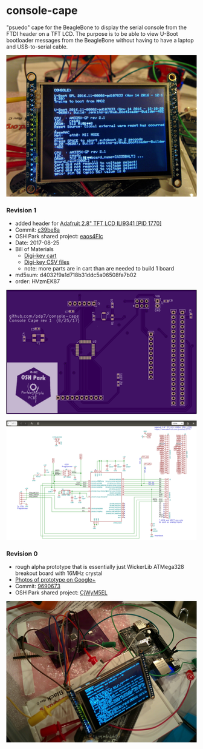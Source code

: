 # console-cape
"psuedo" cape for the BeagleBone to display the serial console from the FTDI header on a TFT LCD.  The purpose is to be able to view U-Boot bootloader messages from the BeagleBone without having to have a laptop and USB-to-serial cable.

[![Photo of rev 0 prototype](https://raw.githubusercontent.com/pdp7/console-cape/master/images/rev0/photo1.jpg)](https://raw.githubusercontent.com/pdp7/console-cape/master/images/rev0/photo1.jpg)

### Revision 1
* added header for [Adafruit 2.8" TFT LCD ILI9341 [PID 1770]](https://www.adafruit.com/product/1770)
* Commit: [c39be8a](https://github.com/pdp7/console-cape/commit/c39be8ada9da4000ea4db9afabc903f09d86c110)
* OSH Park shared project: [eaos4FIc](https://oshpark.com/projects/eaos4FIc)
* Date: 2017-08-25
* Bill of Materials
  * [Digi-key cart](http://www.digikey.com/short/31dhr0)
  * [Digi-key CSV files](https://raw.githubusercontent.com/pdp7/console-cape/master/bom/rev1/rev1-digikey-bom.csv)
  * note: more parts are in cart than are needed to build 1 board
* md5sum: d4032f9a1d718b31ddc5a06508fa7b02
* order: HVzmEK87

[![rev1 top preview](https://raw.githubusercontent.com/pdp7/console-cape/master/images/rev1/preview-top.png)](https://oshpark.com/projects/eaos4FIc)

[![rev1 schematic](https://raw.githubusercontent.com/pdp7/console-cape/master/images/rev1/rev1-schematic.png)](https://raw.githubusercontent.com/pdp7/console-cape/master/images/rev1/rev1-schematic.png)


### Revision 0
* rough alpha prototype that is essentially just WickerLib ATMega328 breakout board with 16MHz crystal
* [Photos of prototype on Google+](https://plus.google.com/+DrewFustini/posts/R8djs28UbCG)
* Commit: [9690673](https://github.com/pdp7/wickerlib/commit/96906732c141e468960d03e7d56b61da5f02cf5b)
* OSH Park shared project: [CjWyM5EL](https://oshpark.com/shared_projects/CjWyM5EL)

[![Photo of rev 0 prototype](https://raw.githubusercontent.com/pdp7/console-cape/master/images/rev0/photo2.jpg)](https://raw.githubusercontent.com/pdp7/console-cape/master/images/rev0/photo2.jpg)

